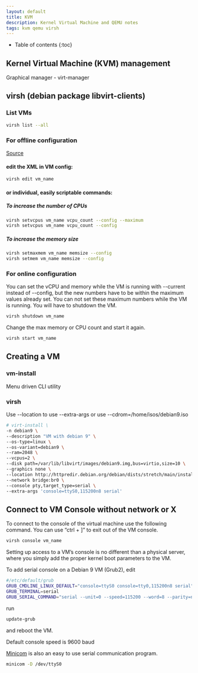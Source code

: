 ```yaml
---
layout: default
title: KVM
description: Kernel Virtual Machine and QEMU notes
tags: kvm qemu virsh
---
```


* Table of contents
{:toc}

## Kernel Virtual Machine (KVM) management

Graphical manager - virt-manager

[//]: # (TODO: bridge adapter, network)

## virsh (debian package libvirt-clients)

### List VMs

```sh
virsh list --all
```

### For offline configuration

[Source](https://serverfault.com/questions/403561/change-amount-of-ram-and-cpu-cores-in-kvm)

#### edit the XML in VM config:
```sh
virsh edit vm_name
```

#### or individual, easily scriptable commands:

##### To increase the number of CPUs

```sh
virsh setvcpus vm_name vcpu_count --config --maximum
virsh setvcpus vm_name vcpu_count --config
```

##### To increase the memory size

```sh
virsh setmaxmem vm_name memsize --config
virsh setmem vm_name memsize --config
```

### For online configuration

You can set the vCPU and memory while the VM is running with --current instead of --config, but the new numbers have to be within the maximum values already set. You can not set these maximum numbers while the VM is running. You will have to shutdown the VM.
```sh
virsh shutdown vm_name
```
Change the max memory or CPU count and start it again.
```sh
virsh start vm_name
```

## Creating a VM

### vm-install

Menu driven CLI utility

### virsh

Use --location to use --extra-args or
use --cdrom=/home/isos/debian9.iso

```sh
# virt-install \
-n debian9 \
--description "VM with debian 9" \
--os-type=linux \
--os-variant=debian9 \
--ram=2048 \
--vcpus=2 \
--disk path=/var/lib/libvirt/images/debian9.img,bus=virtio,size=10 \
--graphics none \
--location http://httpredir.debian.org/debian/dists/stretch/main/installer-amd64/ \
--network bridge:br0 \
--console pty,target_type=serial \
--extra-args 'console=ttyS0,115200n8 serial'
```

## Connect to VM Console without network or X

To connect to the console of the virtual machine use the following command. You can use “ctrl + ]” to exit out of the VM console.

```sh
virsh console vm_name
```

Setting up access to a VM’s console is no different than a physical server, where you simply add the proper kernel boot parameters to the VM.

To add serial console on a Debian 9 VM (Grub2), edit

```sh
#/etc/default/grub
GRUB_CMDLINE_LINUX_DEFAULT="console=ttyS0 console=tty0,115200n8 serial"
GRUB_TERMINAL=serial
GRUB_SERIAL_COMMAND="serial --unit=0 --speed=115200 --word=8 --parity=no --stop=1"
```
run
```sh
update-grub
```
and reboot the VM.

Default console speed is 9600 baud


[Minicom](https://salsa.debian.org/minicom-team/minicom) is also an easy to use serial communication program.

```sh
minicom -D /dev/ttyS0
```
